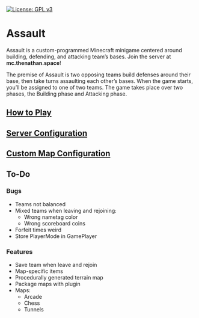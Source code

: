 [![License: GPL v3](https://img.shields.io/badge/License-GPLv3-blue.svg)](https://www.gnu.org/licenses/gpl-3.0)

# Assault

Assault is a custom-programmed Minecraft minigame centered around building, defending, and attacking team’s bases. Join
the server at **mc.thenathan.space**!

The premise of Assault is two opposing teams build defenses around their base, then take turns assaulting each other’s
bases. When the game starts, you’ll be assigned to one of two teams. The game takes place over two phases, the Building
phase and Attacking phase.

## [How to Play](https://github.com/TheKingElessar/Assault/wiki/How-to-Play)

## [Server Configuration](https://github.com/TheKingElessar/Assault/wiki/Plugin-Configuration)

## [Custom Map Configuration](https://github.com/TheKingElessar/Assault/wiki/Map-Configuration)

## To-Do

### Bugs

- Teams not balanced
- Mixed teams when leaving and rejoining:
    - Wrong nametag color
    - Wrong scoreboard coins
- Forfeit times weird
- Store PlayerMode in GamePlayer

### Features

- Save team when leave and rejoin
- Map-specific items
- Procedurally generated terrain map
- Package maps with plugin
- Maps:
    - Arcade
    - Chess
    - Tunnels